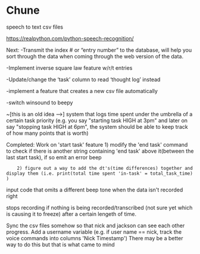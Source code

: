 # Chune
speech to text csv files


https://realpython.com/python-speech-recognition/


Next:
-Transmit the index # or “entry number” to the database, will help you sort through the data when coming through the web version of the data.

-Implement inverse square law feature w/r/t entries

-Update/change the ‘task’ column to read ‘thought log’ instead

-implement a feature that creates a new csv file automatically

-switch winsound to beepy 


~[this is an old idea -->] system that logs time spent under the umbrella of a certain task priority 
(e.g. you say "starting task HIGH at 3pm" and later on say "stopping task HIGH at 6pm", the system should be able to keep track of how many points that is worth)


Completed:
Work on 'start task' feature
        1) modify the 'end task' command to check if there is another string containing 'end task' above it(between the last start task), if so emit an error beep

        2) figure out a way to add the dt's(time differences) together and display them (i.e. print(total time spent 'in-task' = total_task_time)  )



input code that omits a different beep tone when the data isn't recorded right

stops recording if nothing is being recorded/transcribed (not sure yet which is causing it to freeze) after a certain lengeth of time.

Sync the csv files somehow so that nick and jackson can see each other progress. Add a username variable (e.g. if user name == nick, track the voice commands into columns 'Nick Timestamp')
        There may be a better way to do this but that is what came to mind



